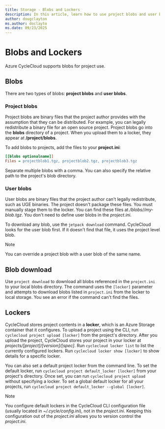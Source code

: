 ```yaml
---
title: Storage - Blobs and Lockers
description: In this article, learn how to use project blobs and user blobs for storage within Azure CycleCloud. Also learn about blob downloading and lockers.
author: dougclayton
ms.author: doclayto
ms.date: 09/23/2025
---
```


# Blobs and Lockers

Azure CycleCloud supports blobs for project use.

## Blobs

There are two types of blobs: **project blobs** and **user blobs**.

### Project blobs

Project blobs are binary files that the project author provides with the assumption that they can be distributed. For example, you can legally redistribute a binary file for an open source project. Project blobs go into the **blobs** directory of a project. When you upload them to a locker, they appear at **/project/blobs**.

To add blobs to projects, add the files to your **project.ini**:

``` ini
[[blobs optionalname]]
Files = projectblob1.tgz, projectblob2.tgz, projectblob3.tgz
```

Separate multiple blobs with a comma. You can also specify the relative path to the project's blob directory.

### User blobs

User blobs are binary files that the project author can't legally redistribute, such as UGE binaries. The project doesn't package these files. You must manually stage them to the locker. You can find these files at _/blobs//my-blob.tgz_. You don't need to define user blobs in the _project.ini_.

To download any blob, use the `jetpack download` command. CycleCloud looks for the user blob first. If it doesn't find that file, it uses the project level blob.

> [!NOTE]
> You can override a project blob with a user blob of the same name.

## Blob download

Use `project download` to download all blobs referenced in the `project.ini` to your local blobs directory. The command uses the `[locker]` parameter and attempts to download blobs listed in `project.ini` from the locker to local storage. You see an error if the command can't find the files.

## Lockers

CycleCloud stores project contents in a **locker**, which is an Azure Storage container that it configures. To upload a project using the CLI, run `cyclecloud project upload [locker]` from the project's directory. After you upload the project, CycleCloud stores your project in your locker at *projects/[project]/[version]/[spec]*. Run `cyclecloud locker list` to list the currently configured lockers. Run `cyclecloud locker show [locker]` to show details for a specific locker.

You can also set a default project locker from the command line. To set the default locker, run `cyclecloud project default_locker [locker]` from your project's directory. Once set, you can run `cyclecloud project upload` without specifying a locker. To set a global default locker for all your projects, run `cyclecloud project default_locker --global [locker]`.

> [!NOTE]
> You configure default lockers in the CycleCloud CLI configuration file (usually located in _~/.cycle/config.ini_), not in the _project.ini_. Keeping this configuration out of the _project.ini_ allows you to version control the _project.ini_.

